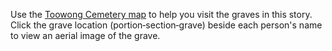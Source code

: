 Use the <a href="../../assets/toowong-cemetery-map-large.jpg" target="_blank" title="View the map in a new tab">Toowong Cemetery map</a> to help you visit the graves in this story. Click the grave location (portion‑section‑grave) beside each person's name to view an aerial image of the grave.
